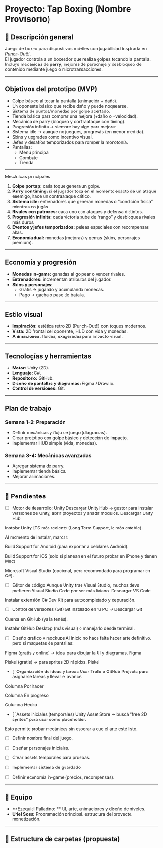 # Proyecto: Tap Boxing (Nombre Provisorio)

## 📌 Descripción general
Juego de boxeo para dispositivos móviles con jugabilidad inspirada en *Punch-Out!!*.  
El jugador controla a un boxeador que realiza golpes tocando la pantalla.  
Incluye mecánicas de **parry**, mejoras de personaje y desbloqueo de contenido mediante juego o microtransacciones.

---

##  Objetivos del prototipo (MVP)
- Golpe básico al tocar la pantalla (animación + daño).
- Un oponente básico que recibe daño y puede noquearse.
- Sistema de puntos/monedas por golpe acertado.
- Tienda básica para comprar una mejora (+daño o +velocidad).
- Mecánica de parry (bloqueo y contraataque con timing).
- Progresión infinita → siempre hay algo para mejorar.
- Sistema idle → aunque no juegues, progresás (en menor medida).
- Skins y upgrades como incentivo visual.
- Jefes y desafíos temporizados para romper la monotonía.
- Pantallas:
  - Menú principal
  - Combate
  - Tienda
---

Mecánicas principales
1. **Golpe por tap:** cada toque genera un golpe.
2. **Parry con timing:** si el jugador toca en el momento exacto de un ataque enemigo, hace un contraataque crítico.
3. **Sistema idle:** entrenadores que generan monedas o “condición física” mientras no jugás.
4. **Rivales con patrones:** cada uno con ataques y defensa distintos.
5. **Progresión infinita:** cada victoria sube de “rango” y desbloquea rivales más duros.
6. **Eventos y jefes temporizados:** peleas especiales con recompensas altas.
7. **Economía dual:** monedas (mejoras) y gemas (skins, personajes premium).
---

##  Economía y progresión
- **Monedas in-game:** ganadas al golpear o vencer rivales.
- **Entrenadores:** incrementan atributos del jugador.
- **Skins y personajes:**  
  - Gratis → jugando y acumulando monedas.
  - Pago → gacha o pase de batalla.

---

##  Estilo visual
- **Inspiración:** estética retro 2D (Punch-Out!!) con toques modernos.
- **Vista:** 2D frontal del oponente, HUD con vida y monedas.
- **Animaciones:** fluidas, exageradas para impacto visual.

---

##  Tecnologías y herramientas
- **Motor:** Unity (2D).
- **Lenguaje:** C#.
- **Repositorio:** GitHub.
- **Diseño de pantallas y diagramas:** Figma / Draw.io.
- **Control de versiones:** Git.

---

##  Plan de trabajo
### Semana 1-2: Preparación
- Definir mecánicas y flujo de juego (diagramas).
- Crear prototipo con golpe básico y detección de impacto.
- Implementar HUD simple (vida, monedas).

### Semana 3-4: Mecánicas avanzadas
- Agregar sistema de parry.
- Implementar tienda básica.
- Mejorar animaciones.

---

## 📝 Pendientes
- [ ] Motor de desarrollo: Unity
Descargar Unity Hub → gestor para instalar versiones de Unity, abrir proyectos y añadir módulos.
 Descargar Unity Hub

Instalar Unity LTS más reciente (Long Term Support, la más estable).

Al momento de instalar, marcar:

Build Support for Android (para exportar a celulares Android).

Build Support for iOS (solo si planean en el futuro probar en iPhone y tienen Mac).

Microsoft Visual Studio (opcional, pero recomendado para programar en C#).

- [ ] Editor de código
Aunque Unity trae Visual Studio, muchos devs prefieren Visual Studio Code por ser más liviano.
 Descargar VS Code

Instalar extensión C# Dev Kit para autocompletado y depuración.

- [ ] Control de versiones (Git)
Git instalado en tu PC → Descargar Git

Cuenta en GitHub (ya la tenés).

Instalar GitHub Desktop (más visual) o manejarlo desde terminal.

- [ ] Diseño gráfico y mockups
Al inicio no hace falta hacer arte definitivo, pero sí maquetas de pantallas:

Figma (gratis y online) → ideal para dibujar la UI y diagramas.
 Figma

Piskel (gratis) → para sprites 2D rápidos.
 Piskel

- [ ]Organización de ideas y tareas
Usar Trello o GitHub Projects para asignarse tareas y llevar el avance.

Columna Por hacer

Columna En progreso

Columna Hecho

- [ ]Assets iniciales (temporales)
Unity Asset Store → buscá “free 2D sprites” para usar como placeholder.

Esto permite probar mecánicas sin esperar a que el arte esté listo.

- [ ] Definir nombre final del juego.
- [ ] Diseñar personajes iniciales.
- [ ] Crear assets temporales para pruebas.
- [ ] Implementar sistema de guardado.
- [ ] Definir economía in-game (precios, recompensas).


---

## 👥 Equipo
- **Ezequiel Palladino: ** UI, arte, animaciones y diseño de niveles.
- **Uriel Sosa:** Programación principal, estructura del proyecto, monetización.

---

## 📂 Estructura de carpetas (propuesta)
